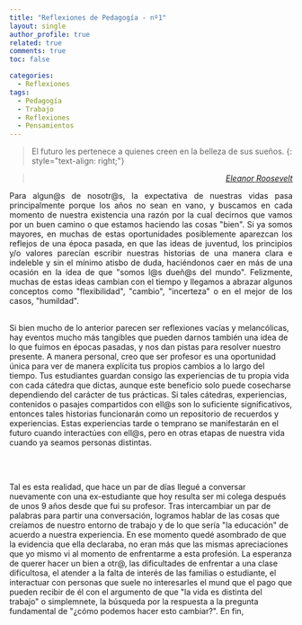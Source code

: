 ```yaml
---
title: "Reflexiones de Pedagogía - nº1"
layout: single
author_profile: true
related: true
comments: true
toc: false

categories:
  - Reflexiones
tags:
  - Pedagogía
  - Trabajo
  - Reflexiones
  - Pensamientos
---
```


> El futuro les pertenece a quienes creen en la belleza de sus sueños.
{: style="text-align: right;"}

> <cite style="text-align: right; display: block;"><a href="https://proverbia.net/cita/13461-el-futuro-pertenece-a-quienes-creen-en-la-belleza-">Eleanor Roosevelt</a></cite>

<p align="justify" markdown="1">
Para algun@s de nosotr@s, la expectativa de nuestras vidas pasa principalmente porque los años no sean en vano, y buscamos en cada momento de nuestra existencia una razón por la cual decirnos que vamos por un buen camino o que estamos haciendo las cosas "bien". Si ya somos mayores, en muchas de estas oportunidades posiblemente aparezcan los reflejos de una época pasada, en que las ideas de juventud, los principios y/o valores parecían escribir nuestras historias de una manera clara e indeleble y sin el mínimo atisbo de duda, haciéndonos caer en más de una ocasión en la idea de que "somos l@s dueñ@s del mundo". Felizmente, muchas de estas ideas  cambian con el tiempo y llegamos a abrazar algunos conceptos como "flexibilidad", "cambio", "incerteza"  o en el mejor de los casos, "humildad".

<br>
<br>

Si bien mucho de lo anterior parecen ser reflexiones vacías y melancólicas, hay eventos mucho más tangibles que pueden darnos también una idea de lo que fuimos en épocas pasadas, y nos dan pistas para resolver nuestro presente. A manera personal, creo que ser profesor es una oportunidad única para ver de manera explícita tus propios cambios a lo largo del tiempo. Tus estudiantes guardan consigo las experiencias de tu propia vida con cada cátedra que dictas, aunque este beneficio solo puede cosecharse dependiendo del carácter de tus prácticas. Si tales cátedras, experiencias, contenidos o pasajes compartidos con ell@s son lo suficiente significativos, entonces tales historias funcionarán como un repositorio de recuerdos y experiencias. Estas experiencias tarde o temprano se manifestarán en el futuro cuando interactúes con ell@s, pero en otras etapas de nuestra vida cuando ya seamos personas distintas.

<br>
<br>

Tal es esta realidad, que hace un par de días llegué a conversar nuevamente con una ex-estudiante que hoy resulta ser mi colega después de unos 9 años desde que fui su profesor. Tras intercambiar un par de palabras para partir una conversación, logramos hablar de las cosas que creíamos de nuestro entorno de trabajo y de lo que sería "la educación" de acuerdo a nuestra experiencia. En ese momento quedé asombrado de que la evidencia que ella declaraba, no eran más que las mismas apreciaciones que yo mismo vi al momento de enfrentarme a esta profesión. La esperanza de querer hacer un bien a otr@, las dificultades de enfrentar a una clase dificultosa, el atender a la falta de interés de las familias o estudiante, el interactuar con personas que suele no interesarles el mund que el pago que pueden recibir de él con el argumento de que "la vida es distinta del trabajo" o simplemnete, la búsqueda por la respuesta a la pregunta fundamental de "¿cómo podemos hacer esto cambiar?". En fin, 

</p>
